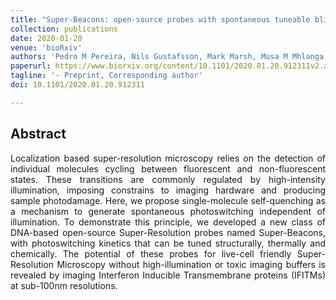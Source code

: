 ```yaml
---
title: "Super-Beacons: open-source probes with spontaneous tuneable blinking compatible with live-cell super-resolution microscopy"
collection: publications
date: 2020-01-20
venue: 'bioRxiv'
authors: 'Pedro M Pereira, Nils Gustafsson, Mark Marsh, Musa M Mhlanga, Ricardo Henriques'
paperurl: https://www.biorxiv.org/content/10.1101/2020.01.20.912311v2.abstract
tagline: '- Preprint, Corresponding author'
doi: 10.1101/2020.01.20.912311

---
```


<h2> Abstract </h2>
<p align= "justify">
Localization based super-resolution microscopy relies on the detection of individual molecules cycling between fluorescent and non-fluorescent states. These transitions are commonly regulated by high-intensity illumination, imposing constrains to imaging hardware and producing sample photodamage. Here, we propose single-molecule self-quenching as a mechanism to generate spontaneous photoswitching independent of illumination. To demonstrate this principle, we developed a new class of DNA-based open-source Super-Resolution probes named Super-Beacons, with photoswitching kinetics that can be tuned structurally, thermally and chemically. The potential of these probes for live-cell friendly Super-Resolution Microscopy without high-illumination or toxic imaging buffers is revealed by imaging Interferon Inducible Transmembrane proteins (IFITMs) at sub-100nm resolutions.
